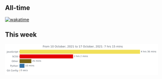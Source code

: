 ## All-time
[![wakatime](https://wakatime.com/badge/user/36b4c396-0651-4f56-bf2e-fe8a09ac7316.svg)](https://wakatime.com/@36b4c396-0651-4f56-bf2e-fe8a09ac7316)

## This week
<img src="https://github.com/DoguD/DoguD/blob/main/images/stat.svg"/>


